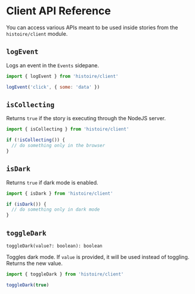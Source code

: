 # Client API Reference

You can access various APIs meant to be used inside stories from the `histoire/client` module.

## `logEvent`

Logs an event in the `Events` sidepane.

```js
import { logEvent } from 'histoire/client'

logEvent('click', { some: 'data' })
```

## `isCollecting`

Returns `true` if the story is executing through the NodeJS server.

```js
import { isCollecting } from 'histoire/client'

if (!isCollecting()) {
  // do something only in the browser
}
```

## `isDark`

Returns `true` if dark mode is enabled.

```js
import { isDark } from 'histoire/client'

if (isDark()) {
  // do something only in dark mode
}
```

## `toggleDark`

`toggleDark(value?: boolean): boolean`

Toggles dark mode. If `value` is provided, it will be used instead of toggling. Returns the new value.

```js
import { toggleDark } from 'histoire/client'

toggleDark(true)
```

